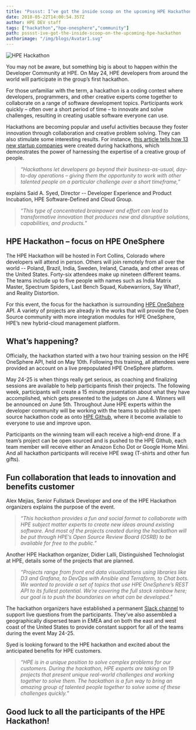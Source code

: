 ```yaml
---
title: "Psssst: I’ve got the inside scoop on the upcoming HPE Hackathon "
date: 2018-05-22T14:00:54.357Z
author: HPE DEV staff 
tags: ["hackathon","hpe-onesphere","community"]
path: psssst-ive-got-the-inside-scoop-on-the-upcoming-hpe-hackathon
authorimage: "/img/blogs/Avatar1.svg"
---
```

![HPE Hackathon](https://hpe-developer-portal.s3.amazonaws.com/uploads/media/2018/5/hpe-hackathon-3d-v1-1-1526997723888.jpg)

You may not be aware, but something big is about to happen within the Developer Community at HPE. On May 24, HPE developers from around the world will participate in the group’s first hackathon. 

For those unfamiliar with the term, a hackathon is a coding contest where developers, programmers, and other creative experts come together to collaborate on a range of software development topics. Participants work quickly – often over a short period of time – to innovate and solve challenges, resulting in creating usable software everyone can use. 

Hackathons are becoming popular and useful activities because they foster innovation through collaboration and creative problem solving. They can also stimulate some interesting results. For instance, [this article tells how 13 new startup companies](https://hackernoon.com/these-13-new-startups-were-born-at-hackathons-b758c37dde42) were created during hackathons, which demonstrates the power of harnessing the expertise of a creative group of people.  

> *“Hackathons let developers go beyond their business-as-usual, day-to-day operations – giving them the opportunity to work with other talented people on a particular challenge over a short timeframe,”*

explains Said A. Syed, Director -- Developer Experience and Product Incubation, HPE Software-Defined and Cloud Group.

> *“This type of concentrated brainpower and effort can lead to transformative innovation that produces new and disruptive solutions, capabilities, and products.”*

## HPE Hackathon – focus on HPE OneSphere

The HPE Hackathon will be hosted in Fort Collins, Colorado where developers will attend in person. Others will join remotely from all over the world -- Poland, Brazil, India, Sweden, Ireland, Canada, and other areas of the United States. Forty-six attendees make up nineteen different teams. The teams include up to five people with names such as India Matrix Master, Spectrum Spiders, Last Bench Squad, Kubewarriors, Say What?, and Reality Distortion. 

For this event, the focus for the hackathon is surrounding [HPE OneSphere](https://www.hpe.com/us/en/solutions/cloud/hybrid-it-management.html) API. A variety of projects are already in the works that will provide the Open Source community with more integration modules for HPE OneSphere, HPE’s new hybrid-cloud management platform. 

## What’s happening? 

Officially, the hackathon started with a two hour training session on the HPE OneSphere API, held on May 10th. Following this training, all attendees were provided an account on a live prepopulated HPE OneSphere platform. 

May 24-25 is when things really get serious, as coaching and finalizing sessions are available to help participants finish their projects. The following week, participants will create a 15 minute presentation about what they have accomplished, which gets presented to the judges on June 4.  Winners will be announced on June 5th. Throughout June HPE experts within the developer community will be working with the teams to publish the open source hackathon code as onto [HPE Github](https://github.com/hewlettpackard/), where it become available to everyone to use and improve upon. 

Participants on the winning team will each receive a high-end drone. If a team’s project can be open sourced and is pushed to the HPE Github, each team member will receive either an Amazon Echo Dot or Google Home Mini.  And all hackathon participants will receive HPE swag (T-shirts and other fun gifts).

## Fun collaboration that leads to innovation and benefits customer

Alex Mejias, Senior Fullstack Developer and one of the HPE Hackathon organizers explains the purpose of the event.

> *“This hackathon provides a fun and social format to collaborate with HPE subject matter experts to create new ideas around existing software. And most of the projects created during the hackathon will be put through HPE’s Open Source Review Board (OSRB) to be available for free to the public.”*

Another HPE Hackathon organizer, Didier Lalli, Distinguished Technologist at HPE, details some of the projects that are planned.

> *“Projects range from front end data visualizations using libraries like D3 and Grafana, to DevOps with Ansible and Terraform, to Chat bots. We wanted to provide a set of topics that use HPE OneSphere’s REST API to its fullest potential. We’re covering the full stack rainbow here; our goal is to push the boundaries on what can be developed.”*

The hackathon organizers have established a permanent [Slack channel](https://www.labs.hpe.com/slack) to support live questions from the participants. They’ve also assembled a geographically dispersed team in EMEA and on both the east and west coast of the United States to provide constant support for all of the teams during the event May 24-25. 

Syed is looking forward to the HPE hackathon and excited about the anticipated benefits for HPE customers.

> *“HPE is in a unique position to solve complex problems for our customers. During the hackathon, HPE experts are taking on 19 projects that present unique real-world challenges and working together to solve them. The hackathon is a fun way to bring an amazing group of talented people together to solve some of these challenges quickly.”*

## Good luck to all the participants of the HPE Hackathon!  
